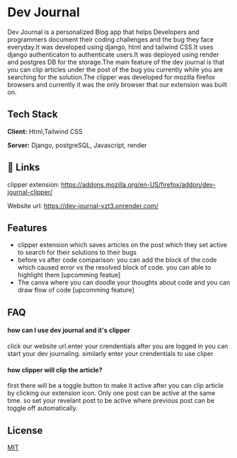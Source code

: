 
# Dev Journal

Dev Journal is a personalized Blog app that helps Developers and programmers document their coding challenges and the bug they face everyday.It was developed using django, html and tailwind CSS.It uses django authenticaton to authenticate users.It was deployed using render and postgres DB for the storage.The main feature of the dev journal is that you can clip articles under the post of the bug you currently while you are searching for the solution.The clipper was developed for mozilla firefox browsers and currently it was the only browser that our extension was built on.








## Tech Stack

**Client:** Html,Tailwind CSS

**Server:** Django, postgreSQL, Javascript, render



## 🔗 Links
clipper extension: https://addons.mozilla.org/en-US/firefox/addon/dev-journal-clipper/

Website url: https://dev-journal-vzt3.onrender.com/




## Features

- clipper extension which saves articles on the post which they set active to search for their solutions to their bugs
- before vs after code comparison: you can add the block of the code which caused error vs the resolved block of code. you can able to highlight them [upcomming featue]
- The canva where you can doodle your thoughts about code and you can draw flow of code [upcomming feature]



## FAQ

#### how can I use dev journal and it's clipper

click our website url.enter your crendentials after you are logged in you can start your dev journaling. similarly enter your crendentials to use cliper

#### how clipper will clip the article?

first there will be a toggle button to make it active after you can clip article by clicking our extension icon. Only one post can be active at the same time. so set your revelant post to be active where previous post can be toggle off automatically.



## License

[MIT](https://choosealicense.com/licenses/mit/)

